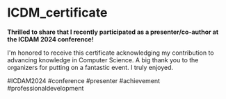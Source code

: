 # ICDM_certificate

**Thrilled to share that I recently participated as a presenter/co-author at the ICDAM 2024 conference!** 

I'm honored to receive this certificate acknowledging my contribution to advancing knowledge in Computer Science. 
A big thank you to the organizers for putting on a fantastic event. I truly enjoyed.

#ICDAM2024 #conference #presenter #achievement #professionaldevelopment
